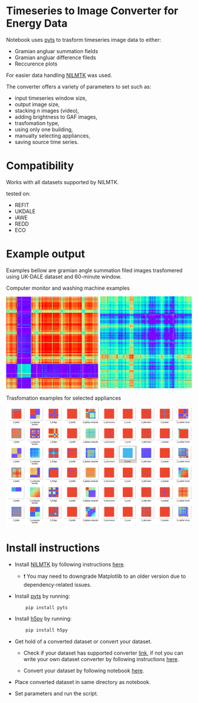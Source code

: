 # Timeseries to Image Converter for Energy Data

Notebook uses [pyts](pyts.readthedocs.io) to trasform timeseries image data to either:

* Gramian angluar summation fields
* Gramian angluar difference fileds
* Reccurence plots 

For easier data handling [NILMTK](https://github.com/nilmtk/nilmtk) was used. 

The converter offers a variety of parameters to set such as:

* input timeseries window size,
* output image size,
* stacking n images (video),
* adding brightness to GAF images,
* trasfomation type,
* using only one building,
* manualty selecting appliances,
* saving source time series.

# Compatibility

Works with all datasets supported by NILMTK.

tested on:

* REFIT
* UKDALE
* iAWE
* REDD
* ECO   

# Example output 

Examples bellow are gramian angle summation filed images trasfomered using UK-DALE dataset and 60-minute window.

Computer monitor and washing machine examples
<p float="center">
    <img src="/imgs/iawe-computer-gasf.png" width="250" />
    <img src="/imgs/iawe-washm-gaf.png" width="250" />
</p>

Trasfomation examples for selected appliances
<p float="center">
    <img src="/imgs/gaf_matrix.png" width="700" />
</p>

# Install instructions  

* Install [NILMTK](https://github.com/nilmtk/nilmtk) by following instructions [here](https://github.com/nilmtk/nilmtk/blob/master/docs/manual/user_guide/install_user.md).

    *  ❗️ You may need to downgrade Matplotlib to an older version due to dependency-related issues.

* Install [pyts](pyts.readthedocs.io) by running:

    ```bash
        pip install pyts
    ```
* Install [h5py](h5py.org) by running:

    ```bash
        pip install h5py
    ```

*  Get hold of a converted dataset or convert your dataset.

    * Check if your dataset has supported converter [link](https://github.com/nilmtk/nilmtk/blob/master/docs/source/nilmtk.dataset_converters.rst), if not you can write your own dataset converter by following instructions [here](https://github.com/nilmtk/nilmtk/blob/master/docs/manual/development_guide/writing_a_dataset_converter.md).

    * Convert your dataset by following notebook [here](https://github.com/nilmtk/nilmtk/blob/master/docs/manual/user_guide/data.ipynb).

* Place converted dataset in same directory as notebook.

* Set parameters and run the script.
